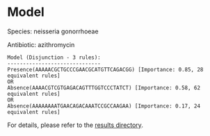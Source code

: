 
# Model

Species: neisseria gonorrhoeae

Antibiotic: azithromycin

```
Model (Disjunction - 3 rules):
------------------------------
Presence(AAAAACGCTGCCCGAACGCATGTTCAGACGG) [Importance: 0.85, 28 equivalent rules]
OR
Absence(AAAACGTCGTGAGACAGTTTGGTCCCTATCT) [Importance: 0.58, 62 equivalent rules]
OR
Absence(AAAAAAAATGAACAGACAAATCCGCCAAGAA) [Importance: 0.17, 24 equivalent rules]

```

For details, please refer to the [results directory](../../../../../results/scm_b/neisseria%20gonorrhoeae/azithromycin/repeat_2/).

